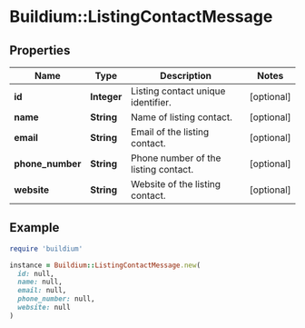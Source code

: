 # Buildium::ListingContactMessage

## Properties

| Name | Type | Description | Notes |
| ---- | ---- | ----------- | ----- |
| **id** | **Integer** | Listing contact unique identifier. | [optional] |
| **name** | **String** | Name of listing contact. | [optional] |
| **email** | **String** | Email of the listing contact. | [optional] |
| **phone_number** | **String** | Phone number of the listing contact. | [optional] |
| **website** | **String** | Website of the listing contact. | [optional] |

## Example

```ruby
require 'buildium'

instance = Buildium::ListingContactMessage.new(
  id: null,
  name: null,
  email: null,
  phone_number: null,
  website: null
)
```

